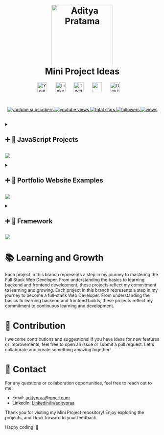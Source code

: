 <h1 align="center">
  <br>
  <a href="https://github.com/Aditypraa"><img src="https://github.com/user-attachments/assets/fc55b3ae-201b-40b9-9180-70d4c0c42747" alt="Aditya Pratama" width="200"></a>
  <br>
  Mini Project Ideas
  <br>
</h1>

<!-- Social icons section -->
<p align="center">
  <a href="https://www.youtube.com/@adityapraetama"><img width="32px" alt="Youtube" title="Youtube" src="https://i.imgur.com/qiXu7b2.png"/></a>
  &#8287;&#8287;&#8287;&#8287;&#8287;
  <a href="https://www.linkedin.com/in/aditypraa/"><img width="32px" alt="LinkedIn" title="LinkedIn" src="https://i.imgur.com/yRpa1dQ.png"/></a>
  &#8287;&#8287;&#8287;&#8287;&#8287;
  <a href="https://x.com/aditypraa"><img width="32px" alt="Twitter" title="Twitter" src="https://i.imgur.com/AixJgnm.png"/></a>
  &#8287;&#8287;&#8287;&#8287;&#8287;
  <a href="https://discord.gg/pefAc7Jjsm" alt="Discord" title="Discord"><img width="32px" src="https://i.imgur.com/OViZO8J.png"/></a>
  &#8287;&#8287;&#8287;&#8287;&#8287;
  <a href="https://dev.to/aditypraa"><img width="32px" alt="Dev.to" title="Dev" src="https://i.imgur.com/mVm29vK.png"></a>
  &#8287;&#8287;&#8287;&#8287;&#8287;
</p>

<br/>

<!-- Social badges section -->
<p align="center">
  <a href="https://www.youtube.com/@adityapraetama">
    <img alt="youtube subscribers" title="Subscribe to my YouTube channel" src="https://freshidea.com/jonah/app/youtube-stats-badges/subscribers-badge.php"/>
    </a>
  <a href="https://www.youtube.com/@adityapraetama">
    <img alt="youtube views" title="YouTube views" src="https://freshidea.com/jonah/app/youtube-stats-badges/view-count-badge.php"/>
    </a> 
  <a href="https://github.com/Aditypraa">
    <img alt="total stars" title="Total stars on GitHub" src="https://custom-icon-badges.demolab.com/github/stars/DenverCoder1?color=55960c&style=for-the-badge&labelColor=488207&logo=star"/>
    </a>
  <a href="https://github.com/Aditypraa">
    <img alt="followers" title="Follow me on Github" src="https://custom-icon-badges.demolab.com/github/followers/DenverCoder1?color=236ad3&labelColor=1155ba&style=for-the-badge&logo=person-add&label=Follow&logoColor=white"/>
    </a>
  <a href="https://github.com/Aditypraa">
    <img alt="views" title="GitHub profile views" src="https://freshidea.com/jonah/app/DenverCoder1-profile-views"/>
    </a>
</p>

<br/>

<!-- Javascript Project -->
<details close>
  <summary>
    <h2>➕ 📂 JavaScript Projects</h2>
  </summary>

  <h2>🚀 Projects Overview</h2>

  <h3>1. Undangan Pernikahan</h3>
  <ul>
    <li><strong>Description:</strong> -</li>
    <li><strong>Technologies:</strong> HTML, CSS, JavaScript</li>
    <li><strong>Features:</strong> -</li>
    <li><strong>Link:</strong>
      <a href="https://github.com/Aditypraa/Javascript-Project/tree/vanilla/Undangan-Pernikahan">vanilla/Undangan Pernikahan</a>
    </li>
    <li><strong>Preview:</strong><br>
      <img src="https://github.com/user-attachments/assets/1821f25d-302e-4b2c-8064-391cc6a413e2" alt="Undangan Pernikahan Preview">
    </li>
  </ul>

  <h3>2. Tebak Angka</h3>
  <ul>
    <li><strong>Description:</strong> -</li>
    <li><strong>Technologies:</strong> HTML, CSS, JavaScript</li>
    <li><strong>Features:</strong> -</li>
    <li><strong>Link:</strong>
      <a href="https://github.com/Aditypraa/Javascript-Project/tree/vanilla/Tebak-Angka123">vanilla/Tebak Angka</a>
    </li>
    <li><strong>Preview:</strong><br>
      <img src="https://github.com/user-attachments/assets/58a71265-bcb5-4dce-a14d-d50710fd3364" alt="Tebak Angka Preview">
    </li>
  </ul>

  <h3>3. Game Suwit Jawa</h3>
  <ul>
    <li><strong>Description:</strong> -</li>
    <li><strong>Technologies:</strong> HTML, CSS, JavaScript</li>
    <li><strong>Features:</strong> -</li>
    <li><strong>Link:</strong>
      <a href="https://github.com/Aditypraa/Javascript-Project/tree/vanilla/Game-Suwit-Jawa">vanilla/Game Suwit Jawa</a>
    </li>
    <li><strong>Preview:</strong><br>
      <img src="https://github.com/user-attachments/assets/95ec3dfb-0f1b-4d45-8dcc-78db3dbef473" alt="Game Suwit Jawa Preview">
    </li>
  </ul>

  <h3>4. Kuis App</h3>
  <ul>
    <li><strong>Description:</strong> -</li>
    <li><strong>Technologies:</strong> HTML, CSS, JavaScript</li>
    <li><strong>Features:</strong> -</li>
    <li><strong>Link:</strong>
      <a href="https://github.com/Aditypraa/Javascript-Project/tree/vanilla/Kuis-App">vanilla/Kuis App</a>
    </li>
    <li><strong>Preview:</strong><br>
      <img src="https://github.com/user-attachments/assets/faf02082-d4f0-40c8-b41f-25b89f16afb5" alt="Kuis App Preview">
    </li>
  </ul>

  <h3>5. Papan Skor</h3>
  <ul>
    <li><strong>Description:</strong> -</li>
    <li><strong>Technologies:</strong> HTML, CSS, JavaScript</li>
    <li><strong>Features:</strong> -</li>
    <li><strong>Link:</strong>
      <a href="https://github.com/Aditypraa/Javascript-Project/tree/vanilla/Papan-Skor">vanilla/Papan Skor</a>
    </li>
    <li><strong>Preview:</strong><br>
      <img src="https://github.com/user-attachments/assets/9aa43359-521a-413c-acfb-a1d04b33bd3f" alt="Papan Skor Preview">
    </li>
  </ul>

  <h3>6. Weather App</h3>
  <ul>
    <li><strong>Description:</strong> -</li>
    <li><strong>Technologies:</strong> HTML, CSS, JavaScript</li>
    <li><strong>Features:</strong> -</li>
    <li><strong>Link:</strong>
      <a href="https://github.com/Aditypraa/Javascript-Project/tree/vanilla/Weather-App">vanilla/Weather App</a>
    </li>
    <li><strong>Preview:</strong><br>
      <img src="https://github.com/user-attachments/assets/be2fce4f-457b-455e-a251-e49c4a2ddb06" alt="Weather App Preview">
    </li>
  </ul>

  <h3>7. Bermain Warna</h3>
  <ul>
    <li><strong>Description:</strong> -</li>
    <li><strong>Technologies:</strong> HTML, CSS, JavaScript</li>
    <li><strong>Features:</strong> -</li>
    <li><strong>Link:</strong>
      <a href="https://github.com/Aditypraa/Javascript-Project/tree/vanilla/Bermain-Warna">vanilla/Bermain Warna</a>
    </li>
    <li><strong>Preview:</strong><br>
      <img src="https://github.com/user-attachments/assets/61923e2b-95bb-4053-bf82-7b1fac19953c" alt="Bermain Warna Preview">
    </li>
  </ul>

  <h3>8. Kalkulator Umur</h3>
  <ul>
    <li><strong>Description:</strong> -</li>
    <li><strong>Technologies:</strong> HTML, CSS, JavaScript</li>
    <li><strong>Features:</strong> -</li>
    <li><strong>Link:</strong>
      <a href="https://github.com/Aditypraa/Javascript-Project/tree/vanilla/Kalkulator-Umur">vanilla/Kalkulator Umur</a>
    </li>
    <li><strong>Preview:</strong><br>
      <img src="https://github.com/user-attachments/assets/949af174-c949-41e1-88dc-090d1a05a61c" alt="Kalkulator Umur Preview">
    </li>
  </ul>

  <h3>9. TodoList</h3>
  <ul>
    <li><strong>Description:</strong> -</li>
    <li><strong>Technologies:</strong> HTML, CSS, JavaScript</li>
    <li><strong>Features:</strong> -</li>
    <li><strong>Link:</strong>
      <a href="https://github.com/Aditypraa/Javascript-Project/tree/vanilla/Todolist">vanilla/TodoList</a>
    </li>
    <li><strong>Preview:</strong><br>
      <img src="https://github.com/user-attachments/assets/d1583ec0-7040-41f3-ab2e-e37042ef47dd" alt="TodoList Preview">
    </li>
  </ul>

  <h3>10. Computational Thinking</h3>
  <ul>
    <li><strong>Description:</strong> -</li>
    <li><strong>Technologies:</strong> HTML, CSS, JavaScript</li>
    <li><strong>Features:</strong> -</li>
    <li><strong>Link:</strong>
      <a href="https://github.com/Aditypraa/Javascript-Project/tree/vanilla/Computational-Thinking">vanilla/Computational Thinking</a>
    </li>
    <li><strong>Preview:</strong><br>
      <img src="https://github.com/user-attachments/assets/290f2756-0739-44f4-aace-df389a6e8961" alt="Computational Thinking Preview">
    </li>
  </ul>

  <h3>11. Bookshelf App</h3>
  <ul>
    <li><strong>Description:</strong> -</li>
    <li><strong>Technologies:</strong> HTML, CSS, JavaScript</li>
    <li><strong>Features:</strong> -</li>
    <li><strong>Link:</strong>
      <a href="https://github.com/Aditypraa/Javascript-Project/tree/vanilla/Bookshelf-Apps">vanilla/Bookshelf App</a>
    </li>
    <li><strong>Preview:</strong><br>
      <img src="https://github.com/user-attachments/assets/e75d4573-7436-4c7a-bd2c-93a757588c38" alt="Bookshelf App Preview">
    </li>
  </ul>

  <h3>12. Image Figure</h3>
  <ul>
    <li><strong>Description:</strong> -</li>
    <li><strong>Technologies:</strong> HTML, CSS, JavaScript</li>
    <li><strong>Features:</strong> -</li>
    <li><strong>Link:</strong>
      <a href="https://github.com/Aditypraa/Javascript-Project/tree/vanilla/image-figure">vanilla/Image Figure</a>
    </li>
    <li><strong>Preview:</strong><br>
      <img src="https://github.com/user-attachments/assets/ff3df29c-00e8-4bf2-b956-65c2ba8adc94" alt="Image Figure Preview">
    </li>
  </ul>

  <h3>13. Club Finder APP</h3>
  <ul>
    <li><strong>Description:</strong> -</li>
    <li><strong>Technologies:</strong> HTML, CSS, JavaScript</li>
    <li><strong>Features:</strong> -</li>
    <li><strong>Link:</strong>
      <a href="https://github.com/Aditypraa/Javascript-Project/tree/vanilla/Club-Finder-App">vanilla/Club Finder APP</a>
    </li>
    <li><strong>Preview:</strong><br>
      <img src="https://github.com/user-attachments/assets/4cd09694-2405-4b1a-8086-597246d5dd26" alt="Club Finder APP Preview">
    </li>
  </ul>

   <h3>14. Belajar Alfabet</h3>
  <ul>
    <li><strong>Description:</strong> -</li>
    <li><strong>Technologies:</strong> HTML, CSS, JavaScript</li>
    <li><strong>Features:</strong> -</li>
    <li><strong>Link:</strong>
      <a href="https://github.com/Aditypraa/Javascript-Project/tree/vanilla/belajar-alfabet">vanilla/Belajar Alfabet</a>
    </li>
    <li><strong>Preview:</strong><br>
      <img src="https://github.com/user-attachments/assets/1053c429-7c95-4c7c-953b-e7a4cf358509" alt="Belajar Alfabet Preview">
    </li>
  </ul>

  <h3>15. Kalkulator BMI</h3>
  <ul>
    <li><strong>Description:</strong> -</li>
    <li><strong>Technologies:</strong> HTML, CSS, JavaScript</li>
    <li><strong>Features:</strong> -</li>
    <li><strong>Link:</strong>
      <a href="https://github.com/Aditypraa/Javascript-Project/tree/vanilla/kalkulator-BMI">vanilla/Kalkulator BMI</a>
    </li>
    <li><strong>Preview:</strong><br>
      <img src="https://github.com/user-attachments/assets/10fc2a1d-19ee-4b0f-88f0-1d88133458b5" alt="Kalkulator BMI Preview">
    </li>
  </ul>

  <h3>16. Tabel Pricing</h3>
  <ul>
    <li><strong>Description:</strong> Tabel pricing html css with implementasi semantic HTML 🤳</li>
    <li><strong>Technologies:</strong> HTML, CSS</li>
    <li><strong>Features:</strong> -</li>
    <li><strong>Link:</strong>
      <a href="https://github.com/Aditypraa/Javascript-Project/tree/vanilla/tabel-pricing">vanilla/Tabel Pricing</a>
    </li>
    <li><strong>Preview:</strong><br>
      <img src="https://github.com/user-attachments/assets/4c526efb-f0f3-418f-9523-c6c6719964f7" alt="Tabel Pricing Preview">
    </li>
  </ul>

  <h3>17. HTML FORM - Studi Kasus TODO APP</h3>
  <ul>
    <li><strong>Description:</strong> Todo Apps dengan penerapan Best Practice Form Html dan penanganan form validation</li>
    <li><strong>Technologies:</strong> HTML, CSS, JavaScript</li>
    <li><strong>Features:</strong> -</li>
    <li><strong>Link:</strong>
      <a href="https://github.com/Aditypraa/Javascript-Project/tree/vanilla/HtmlForm-TodoApp">vanilla/HTML FORM - Studi Kasus TODO APP</a>
    </li>
    <li><strong>Preview:</strong><br>
      <img src="https://github.com/user-attachments/assets/0bbb39bc-5967-4f66-9d97-3bc9d7ce64a2" alt="HTML FORM - Studi Kasus TODO APP Preview">
    </li>
  </ul>

  <h3>18. CSS GRID - TODO APP</h3>
  <ul>
    <li><strong>Description:</strong> Todo Apps dengan penerapan Best Practice Form Html dan penanganan form validation</li>
    <li><strong>Technologies:</strong> HTML, CSS, JavaScript</li>
    <li><strong>Features:</strong> -</li>
    <li><strong>Link:</strong>
      <a href="https://github.com/Aditypraa/Javascript-Project/tree/vanilla/Css-Grid-TodoApp">vanilla/CSS GRID - TODO APP</a>
    </li>
    <li><strong>Preview:</strong><br>
      <img src="https://github.com/user-attachments/assets/cf31f7ec-4134-4280-8f12-aa13c0ab8b91" alt="CSS GRID - TODO APP Preview">
    </li>
  </ul>

  <h3>19. Belajar Flex</h3>
  <ul>
    <li><strong>Description:</strong> -</li>
    <li><strong>Technologies:</strong> HTML, CSS</li>
    <li><strong>Features:</strong> -</li>
    <li><strong>Link:</strong>
      <a href="https://github.com/Aditypraa/Javascript-Project/tree/vanilla/Belajar-Flex">vanilla/Belajar Flex</a>
    </li>
    <li><strong>Preview:</strong><br>
      <img src="https://github.com/user-attachments/assets/52f0eb1d-0d17-47da-afa0-5e471297956c" alt="Belajar Flex Preview">
    </li>
  </ul>

  <h3>20. Navbar Responsive - With CSS Flex</h3>
  <ul>
    <li><strong>Description:</strong> Navbar Responsive With Css native - Flexbox</li>
    <li><strong>Technologies:</strong> HTML, CSS</li>
    <li><strong>Features:</strong> -</li>
    <li><strong>Link:</strong>
      <a href="https://github.com/Aditypraa/Javascript-Project/tree/vanilla/responsive-navbar">vanilla/Navbar Responsive - With CSS Flex</a>
    </li>
    <li><strong>Preview:</strong><br>
      <img src="https://github.com/user-attachments/assets/3cfd1415-ab18-4467-8e68-5ad4619ebd0c" alt="Navbar Responsive - With CSS Flex Preview">
    </li>
  </ul>

  <h3>21. Todo App - Web Components</h3>
  <ul>
    <li><strong>Description:</strong> Html Form, Css Grid, Web Components</li>
    <li><strong>Technologies:</strong> HTML, CSS, JavaScript</li>
    <li><strong>Features:</strong> -</li>
    <li><strong>Link:</strong>
      <a href="https://github.com/Aditypraa/Javascript-Project/tree/vanilla/Web-Component">vanilla/Todo App - Web Components</a>
    </li>
    <li><strong>Preview:</strong><br>
      <img src="https://github.com/user-attachments/assets/9c1efdc0-671d-4a6a-9ee7-20faa84efff4" alt="Todo App - Web Components Preview">
    </li>
  </ul>

  <h3>22. WEB COMPONENT - Peminjaman Buku</h3>
  <ul>
    <li><strong>Description:</strong> Menampilkan Data Buku, Formulir, Css Grid, dan Penerapan Web Component</li>
    <li><strong>Technologies:</strong> HTML, CSS, JavaScript</li>
    <li><strong>Features:</strong> -</li>
    <li><strong>Link:</strong>
      <a href="https://github.com/Aditypraa/Javascript-Project/tree/vanilla/Peminjaman-Buku">vanilla/WEB COMPONENT - Peminjaman Buku</a>
    </li>
    <li><strong>Preview:</strong><br>
      <img src="https://github.com/user-attachments/assets/3560ec99-470f-4152-b182-a66ed8f3fc50" alt="WEB COMPONENT - Peminjaman Buku Preview">
    </li>
  </ul>

</details>
<!-- Javascript Project -->

<img src="https://user-images.githubusercontent.com/73097560/115834477-dbab4500-a447-11eb-908a-139a6edaec5c.gif"><br>

<!-- Portfolio Website -->
<details close>
  <summary>
    <h2>➕ 📂 Portfolio Website Examples</h2>
  </summary>

  <h2>🚀 Project Overview</h2>

  <h3>1. Portfolio v1</h3>
  <ul>
    <li><strong>Description:</strong> -</li>
    <li><strong>Technologies:</strong> HTML, CSS, JavaScript</li>
    <li><strong>Link:</strong>
      <a href="https://github.com/Aditypraa/Mini-Project/tree/vanilla/portfolio-v1">vanilla/Portfolio v1</a>
    </li>
    <li><strong>Preview:</strong><br>
      <img src="https://github.com/user-attachments/assets/2c2cbae6-2a94-4d0d-a58f-a1ab7a483387" alt="Portfolio v1 Preview">
    </li>
  </ul>

  <h3>2. Portfolio v2</h3>
  <ul>
    <li><strong>Description:</strong> -</li>
    <li><strong>Technologies:</strong> HTML, CSS, JavaScript</li>
    <li><strong>Link:</strong>
      <a href="https://github.com/Aditypraa/Mini-Project/tree/vanilla/portfolio-v2">vanilla/Portfolio v2</a>
    </li>
    <li><strong>Preview:</strong><br>
      <img src="https://github.com/user-attachments/assets/2a53ef7a-d41e-4af4-91ae-1b171187ecaa" alt="Portfolio v2 Preview">
    </li>
  </ul>

  <h3>3. Portfolio v3</h3>
  <ul>
    <li><strong>Description:</strong> -</li>
    <li><strong>Technologies:</strong> HTML, Tailwind</li>
    <li><strong>Link:</strong>
      <a href="https://github.com/Aditypraa/Mini-Project/tree/vanilla/portfolio-v3">vanilla/Portfolio v3</a>
    </li>
    <li><strong>Preview:</strong><br>
      <img src="https://github.com/user-attachments/assets/29e6856e-0cb4-4ec5-93e1-49ac2d4e360a" alt="Portfolio v3 Preview">
    </li>
  </ul>

</details>
<!-- Portfolio Website -->

<img src="https://user-images.githubusercontent.com/73097560/115834477-dbab4500-a447-11eb-908a-139a6edaec5c.gif"><br>

<!-- Framework -->
<details close>
  <summary>
    <h2>➕ 📂 Framework</h2>
  </summary>

  <h2>🚀 Projects Overview</h2>

  <h3>1. ReactJs/Profile-Content</h3>
  <ul>
    <li><strong>Description:</strong> -</li>
    <li><strong>Technologies:</strong> -</li>
    <li><strong>Link:</strong> 
      <a href="https://github.com/Aditypraa/Mini-Project/tree/ReactJs/Profile-Content">ReactJs/Profile-Content</a>
    </li>
    <li><strong>Preview:</strong><br>
      <img src="https://github.com/user-attachments/assets/94550e39-6faf-4edb-b75a-a038f5f455fa" alt="ReactJs/Profile-Content Preview">
    </li>
  </ul>

  <h3>2. ReactJs/Todo-List</h3>
  <ul>
    <li><strong>Description:</strong> -</li>
    <li><strong>Technologies:</strong> -</li>
    <li><strong>Link:</strong> 
      <a href="https://github.com/Aditypraa/Mini-Project/tree/ReactJs/Todo-List">ReactJs/Todo-List</a>
    </li>
    <li><strong>Preview:</strong><br>
      <img src="https://github.com/user-attachments/assets/a1c3337a-68c3-4745-981b-699f76151300" alt="ReactJs/Todo-List Preview">
    </li>
  </ul>

  <h3>3. ExpressJs/Mongodb-Contact-App</h3>
  <ul>
    <li><strong>Description:</strong> -</li>
    <li><strong>Technologies:</strong> -</li>
    <li><strong>Link:</strong> 
      <a href="https://github.com/Aditypraa/Mini-Project/tree/ExpressJs/Mongodb-Contact-App">ExpressJs/Mongodb-Contact-App</a>
    </li>
    <li><strong>Preview:</strong> -</li>
  </ul>

  <h3>4. HapiJs/Bookshelf-Api</h3>
  <ul>
    <li><strong>Description:</strong> -</li>
    <li><strong>Technologies:</strong> -</li>
    <li><strong>Link:</strong> 
      <a href="https://github.com/Aditypraa/Mini-Project/tree/HapiJs/Bookshelf-Api">HapiJs/Bookshelf-Api</a>
    </li>
    <li><strong>Preview:</strong> -</li>
  </ul>

  <h3>5. HapiJs/Notes-App</h3>
  <ul>
    <li><strong>Description:</strong> -</li>
    <li><strong>Technologies:</strong> -</li>
    <li><strong>Link:</strong> 
      <a href="https://github.com/Aditypraa/Mini-Project/tree/HapiJs/Notes-App">HapiJs/Notes-App</a>
    </li>
    <li><strong>Preview:</strong> -</li>
  </ul>

</details>
<!-- Framework -->

<img src="https://user-images.githubusercontent.com/73097560/115834477-dbab4500-a447-11eb-908a-139a6edaec5c.gif"><br>

# 📚 Learning and Growth

Each project in this branch represents a step in my journey to mastering the Full Stack Web Developer. From understanding the basics to learning backend and frontend development, these projects reflect my commitment to learning and growing. Each project in this branch represents a step in my journey to become a full-stack Web Developer. From understanding the basics to learning backend and frontend builds, these projects reflect my commitment to continuous learning and development.

# 🤝 Contribution

I welcome contributions and suggestions! If you have ideas for new features or improvements, feel free to open an issue or submit a pull request. Let's collaborate and create something amazing together!

# 📧 Contact

For any questions or collaboration opportunities, feel free to reach out to me:

- Email: [aditypraa@gmail.com](mailto:aditypraa@gmail.com)
- LinkedIn: [Linkedin/in/aditypraa](www.linkedin.com/in/aditypraa)

Thank you for visiting my Mini Project repository! Enjoy exploring the projects, and I look forward to your feedback.

Happy coding! 🚀
